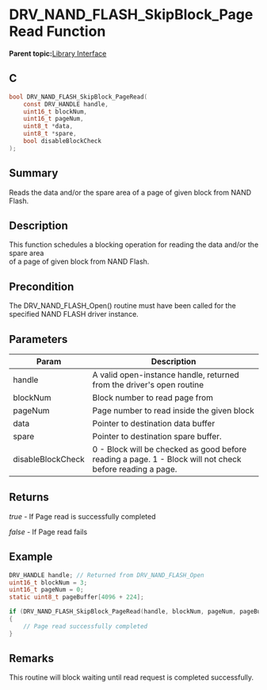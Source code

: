 # DRV\_NAND\_FLASH\_SkipBlock\_PageRead Function

**Parent topic:**[Library Interface](GUID-B826AB75-F4E4-4A5B-8189-23C99CCF9936.md)

## C

```c
bool DRV_NAND_FLASH_SkipBlock_PageRead(
    const DRV_HANDLE handle,
    uint16_t blockNum,
    uint16_t pageNum,
    uint8_t *data,
    uint8_t *spare,
    bool disableBlockCheck
);
```

## Summary

Reads the data and/or the spare area of a page of given block from NAND Flash.

## Description

This function schedules a blocking operation for reading the data and/or the spare area<br />of a page of given block from NAND Flash.

## Precondition

The DRV\_NAND\_FLASH\_Open\(\) routine must have been called for the specified NAND FLASH driver instance.

## Parameters

|Param|Description|
|-----|-----------|
|handle|A valid open-instance handle, returned from the driver's open routine|
|blockNum|Block number to read page from|
|pageNum|Page number to read inside the given block|
|data|Pointer to destination data buffer|
|spare|Pointer to destination spare buffer.|
|disableBlockCheck|0 - Block will be checked as good before reading a page. 1 - Block will not check before reading a page.|

## Returns

*true* - If Page read is successfully completed

*false* - If Page read fails

## Example

```c
DRV_HANDLE handle; // Returned from DRV_NAND_FLASH_Open
uint16_t blockNum = 3;
uint16_t pageNum = 0;
static uint8_t pageBuffer[4096 + 224];

if (DRV_NAND_FLASH_SkipBlock_PageRead(handle, blockNum, pageNum, pageBuffer, 0, 0))
{
    // Page read successfully completed
}

```

## Remarks

This routine will block waiting until read request is completed successfully.

